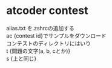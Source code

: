 # atcoder contest
alias.txt を.zshrcの追加する  
ac {contest id}でサンプルをダウンロード  
コンテストのディレクトリにはいり  
t {問題の文字(a, b, cとか)}  
s {上と同じ}  


